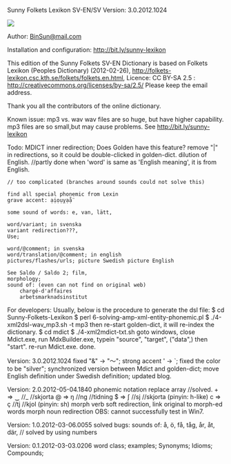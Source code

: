﻿Sunny Folkets Lexikon SV-EN/SV  Version: 3.0.2012.1024

![](http://bit.ly/sunny-prata)

Author: BinSun@mail.com

Installation and configuration:
http://bit.ly/sunny-lexikon

This edition of the Sunny Folkets SV-EN Dictionary
is based on Folkets Lexikon (Peoples Dictionary) (2012-02-26),
http://folkets-lexikon.csc.kth.se/folkets/folkets.en.html,
Licence: CC BY-SA 2.5 : 
http://creativecommons.org/licenses/by-sa/2.5/
Please keep the email address.

Thank you all the contributors of the online dictionary.


Known issue:
	mp3 vs. wav
	wav files are so huge, but have higher capability.
	mp3 files are so small,but may  cause  problems.
	See http://bit.ly/sunny-lexikon

Todo: 
	MDICT inner redirection; Does Golden have this feature?
	remove "|" in redirections, so it could be double-clicked in golden-dict.
	dilution of English. //partly done
	when 'word' is same as 'English meaning', it is from English.

	// too complicated (branches around sounds could not solve this)

	find all special phonemic from Lexin
	grave accent: ạịọụỵạ̊ạ̈

	some sound of words: e, van, lätt, 

	word/variant; in svenska
	variant redirection???, 
	Use;

	word/@comment; in svenska
	word/translation/@comment; in english
	pictures/flashes/urls; picture Swedish picture English
	
	See Saldo / Saldo 2; film,
	morphology;
	sound of: (even can not find on original web) 
		chargé-d'affaires
		arbetsmarknadsinstitut
	
For developers:
	Usually, below is the procedure to generate the dsl file:
		$ cd Sunny-Folkets-Lexikon 
		$ perl 6-solving-amp-xml-entity-phonemic.pl 
		$ ./4-xml2dsl-wav_mp3.sh -t mp3
	then re-start golden-dict, it will re-index the dictionary.
		$ cd mdict
		$ ./4-xml2mdict-txt.sh
	goto windows, close Mdict.exe, run MdxBuilder.exe, typein "source", "target", ("data",) then "start".
		re-run Mdict.exe.
	done.

Version: 3.0.2012.1024
	fixed "&" -> "～";
	strong accent ' -> `;
	fixed the color to be "silver";
	synchronized version between Mdict and golden-dict;
	move English definition under Swedish definition;
	updated blog.
	
Version: 2.0.2012-05-04.1840
	phonemic notation replace array //solved.
		+ => ‿ //_  //skjorta
		@ => ŋ //ng //tidning
		$ => ʃ //sj //skjorta (pinyin: h-like)
		c => ç //tj //kjol (pinyin: sh)
	morph verb soft redirection, link original to morph-ed words
	morph noun redirection
	OBS: cannot successfully test in Win7.
	
Version: 1.0.2012-03-06.0055
	solved bugs: sounds of: å, ö, få, tåg, år, åt, där,  // solved by using numbers

Version: 0.1.2012-03-03.0206
	word class;
	examples;
	Synonyms;
	Idioms;
	Compounds;

